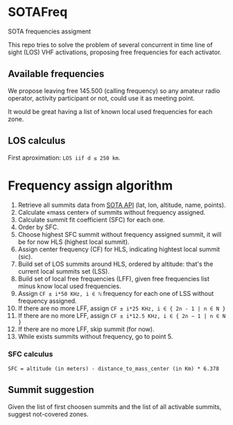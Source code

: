 # SOTAFreq
SOTA frequencies assigment

This repo tries to solve the problem of several concurrent in time line of sight (LOS) VHF activations, proposing free frequencies for each activator.

## Available frequencies

We propose leaving free 145.500 (calling frequency) so any amateur radio operator, activity participant or not, could use it as meeting point.

It would be great having a list of known local used frequencies for each zone.

## LOS calculus

First aproximation: `LOS iif d ≤ 250 km`.

# Frequency assign algorithm

1. Retrieve all summits data from [SOTA API](https://api2.sota.org.uk/docs/index.html) (lat, lon, altitude, name, points).
1. Calculate «mass center» of summits without frequency assigned.
1. Calculate summit fit coefficient (SFC) for each one.
1. Order by SFC.
1. Choose highest SFC summit without frequency assigned summit, it will be for now HLS (highest local summit).
1. Assign center frequency (CF) for HLS, indicating hightest local summit (sic).
1. Build set of LOS summits around HLS, ordered by altitude: that's the current local summits set (LSS).
1. Build set of local free frequencies (LFF), given free frequencies list minus know local used frequencies.
1. Assign `CF ± i*50 KHz, i ∈ ℕ` frequency for each one of LSS without frequency assigned.
1. If there are no more LFF, assign `CF ± i*25 KHz, i ∈ { 2n - 1 | n ∈ N }`
1. If there are no more LFF, assign `CF ± i*12.5 KHz, i ∈ { 2n − 1 | n ∈ N }`
1. If there are no more LFF, skip summit (for now).
1. While exists summits without frequency, go to point 5.

### SFC calculus

`SFC = altitude (in meters) - distance_to_mass_center (in Km) * 6.378`


## Summit suggestion

Given the list of first choosen summits and the list of all activable summits, suggest not-covered zones.
